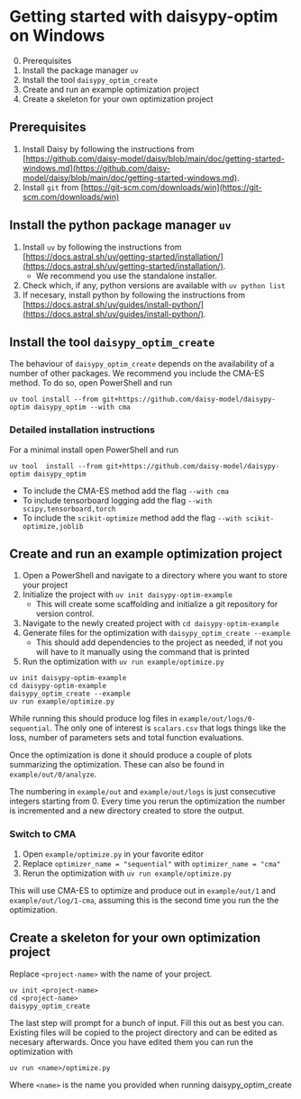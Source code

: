 # Getting started with daisypy-optim on Windows

0. Prerequisites
1. Install the package manager `uv`
2. Install the tool `daisypy_optim_create`
3. Create and run an example optimization project
4. Create a skeleton for your own optimization project

## Prerequisites
1. Install Daisy by following the instructions from [https://github.com/daisy-model/daisy/blob/main/doc/getting-started-windows.md](https://github.com/daisy-model/daisy/blob/main/doc/getting-started-windows.md).
2. Install `git` from [https://git-scm.com/downloads/win](https://git-scm.com/downloads/win)

## Install the python package manager `uv`
1. Install `uv` by following the instructions from [https://docs.astral.sh/uv/getting-started/installation/](https://docs.astral.sh/uv/getting-started/installation/).
    - We recommend you use the standalone installer.
3. Check which, if any, python versions are available with `uv python list`
4. If necesary, install python by following the instructions from [https://docs.astral.sh/uv/guides/install-python/](https://docs.astral.sh/uv/guides/install-python/).

## Install the tool `daisypy_optim_create`
The behaviour of `daisypy_optim_create` depends on the availability of a number of other packages. We recommend you include the CMA-ES method. To do so, open PowerShell and run 
```
uv tool install --from git+https://github.com/daisy-model/daisypy-optim daisypy_optim --with cma
```

### Detailed installation instructions
For a minimal install open PowerShell and run
```
uv tool  install --from git+https://github.com/daisy-model/daisypy-optim daisypy_optim
```

* To include the CMA-ES method add the flag `--with cma`
* To include tensorboard logging add the flag `--with scipy,tensorboard,torch`
* To include the `scikit-optimize` method add the flag `--with scikit-optimize,joblib`

## Create and run an example optimization project
1. Open a PowerShell and navigate to a directory where you want to store your project
2. Initialize the project with `uv init daisypy-optim-example`
    - This will create some scaffolding and initialize a git repository for version control.
3. Navigate to the newly created project with `cd daisypy-optim-example`
4. Generate files for the optimization with `daisypy_optim_create --example`
   - This should add dependencies to the project as needed, if not you will have to it manually using the command that is printed
5. Run the optimization with `uv run example/optimize.py`

```{PowerShell}
uv init daisypy-optim-example
cd daisypy-optim-example
daisypy_optim_create --example
uv run example/optimize.py
```

While running this should produce log files in `example/out/logs/0-sequential`. The only one of interest is `scalars.csv` that logs things like the loss, number of parameters sets and total function evaluations.

Once the optimization is done it should produce a couple of plots summarizing the optimization. These can also be found in `example/out/0/analyze`.

The numbering in `example/out` and `example/out/logs` is just consecutive integers starting from 0. Every time you rerun the optimization the number is incremented and a new directory created to store the output.

### Switch to CMA
1. Open `example/optimize.py` in your favorite editor
2. Replace `optimizer_name = "sequential"` with `optimizer_name = "cma"`
3. Rerun the optimization with `uv run example/optimize.py`

This will use CMA-ES to optimize and produce out in `example/out/1` and `example/out/log/1-cma`, assuming this is the second time you run the the optimization.

## Create a skeleton for your own optimization project
Replace `<project-name>` with the name of your project.
```{PowerShell}
uv init <project-name>
cd <project-name>
daisypy_optim_create
```
The last step will prompt for a bunch of input. Fill this out as best you can. Existing files will be copied to the project directory and can be edited as necesary afterwards. Once you have edited them you can run the optimization with
```
uv run <name>/optimize.py
```
Where `<name>` is the name you provided when running daisypy_optim_create
